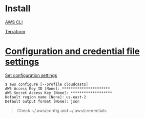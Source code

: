 # Install

[AWS CLI](https://docs.aws.amazon.com/cli/latest/userguide/getting-started-install.html)

[Terraform](https://developer.hashicorp.com/terraform/downloads)

# [Configuration and credential file settings](https://docs.aws.amazon.com/cli/latest/userguide/cli-configure-files.html)

[Set configuration settings](https://docs.aws.amazon.com/cli/latest/userguide/cli-configure-files.html)

```
$ aws configure [--profile cloudcasts]
AWS Access Key ID [None]: **********************
AWS Secret Access Key [None]: *******************
Default region name [None]: us-east-2
Default output format [None]: json
```

> Check ~/.aws/config and ~/.aws/credentials
